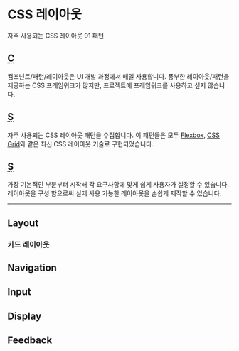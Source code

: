# CSS 레이아웃

자주 사용되는 CSS 레이아웃 91 패턴

## <abbr title="Component">C</abbr>

컴포넌트/패턴/레이아웃은 UI 개발 과정에서 매일 사용합니다.
풍부한 레이아웃/패턴을 제공하는 CSS 프레임워크가 많지만, 프로젝트에 프레임워크를 사용하고 싶지 않습니다.

## <abbr title="So">S</abbr>

자주 사용되는 CSS 레이아웃 패턴을 수집합니다. 이 패턴들은 모두 [Flexbox](https://developer.mozilla.org/ko/docs/Web/CSS/CSS_Flexible_Box_Layout/Flexbox%EC%9D%98_%EA%B8%B0%EB%B3%B8_%EA%B0%9C%EB%85%90), [CSS Grid](https://developer.mozilla.org/ko/docs/Web/CSS/CSS_Grid_Layout/Basic_concepts_of_grid_layout)와 같은 최신 CSS 레이아웃 기술로 구현되었습니다.

## <abbr title="Starting">S</abbr>

가장 기본적인 부분부터 시작해 각 요구사항에 맞게 쉽게 사용자가 설정할 수 있습니다.
레이아웃을 구성 함으로써 실제 사용 가능한 레이아웃을 손쉽게 제작할 수 있습니다.

---

## Layout

### 카드 레이아웃



## Navigation

## Input

## Display

## Feedback
